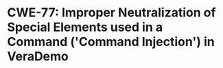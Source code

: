 		
CWE-77: Improper Neutralization of Special Elements used in a Command ('Command Injection') in VeraDemo
=======================================================================================================

